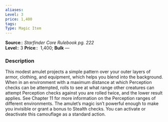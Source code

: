 ```yaml
---
aliases: 
Level: 3 
price: 1,400 
tags: 
Type: Magic Item
---
```

**Source**:: _Starfinder Core Rulebook pg. 222_  
**Level**:: 3
**Price**::  1,400; **Bulk** —

### Description

This modest amulet projects a simple pattern over your outer layers of armor, clothing, and equipment, which helps you blend into the background. When in an environment with a maximum distance at which Perception checks can be attempted, rolls to see at what range other creatures can attempt Perception checks against you are rolled twice, and the lower result applies. See Chapter 11 for more information on the Perception ranges of different environments. The amulet’s magic isn’t powerful enough to make you invisible or grant a bonus to Stealth checks. You can activate or deactivate this camouflage as a standard action.
